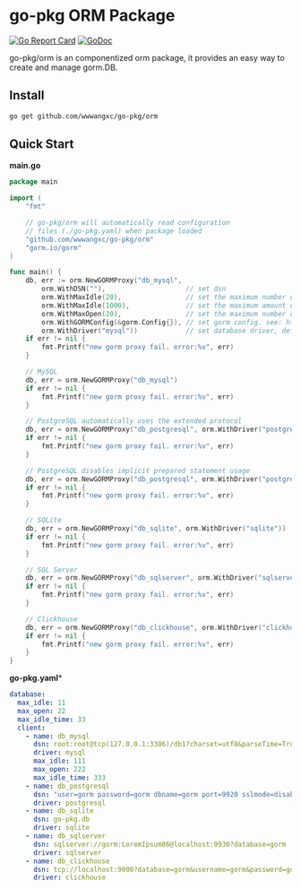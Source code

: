 # go-pkg ORM Package

[![Go Report Card](https://goreportcard.com/badge/github.com/wwwangxc/go-pkg/orm)](https://goreportcard.com/report/github.com/wwwangxc/go-pkg/orm)
[![GoDoc](https://pkg.go.dev/badge/github.com/wwwangxc/go-pkg/orm?status.svg)](https://pkg.go.dev/github.com/wwwangxc/go-pkg/orm)

go-pkg/orm is an componentized orm package, it provides an easy way to create and manage gorm.DB.

## Install

```sh
go get github.com/wwwangxc/go-pkg/orm
```

## Quick Start

**main.go**

```go
package main

import (
	"fmt"

	// go-pkg/orm will automatically read configuration
	// files (./go-pkg.yaml) when package loaded
	"github.com/wwwangxc/go-pkg/orm"
	"gorm.io/gorm"
)

func main() {
	db, err := orm.NewGORMProxy("db_mysql",
		orm.WithDSN(""),                    // set dsn
		orm.WithMaxIdle(20),                // set the maximum number of connections in the idle connection pool.
		orm.WithMaxIdle(1000),              // set the maximum amount of time aconnection may be reused. uint: milliseconds
		orm.WithMaxOpen(20),                // set the maximum number of open connections to the database.
		orm.WithGORMConfig(&gorm.Config{}), // set gorm config. see: https://gorm.io/docs/gorm_config.html
		orm.WithDriver("mysql"))            // set database driver, default mysql
	if err != nil {
		fmt.Printf("new gorm proxy fail. error:%v", err)
	}

	// MySQL
	db, err = orm.NewGORMProxy("db_mysql")
	if err != nil {
		fmt.Printf("new gorm proxy fail. error:%v", err)
	}

	// PostgreSQL automatically uses the extended protocol
	db, err = orm.NewGORMProxy("db_postgresql", orm.WithDriver("postgresql"))
	if err != nil {
		fmt.Printf("new gorm proxy fail. error:%v", err)
	}

	// PostgreSQL disables implicit prepared statement usage
	db, err = orm.NewGORMProxy("db_postgresql", orm.WithDriver("postgresql.simple"))
	if err != nil {
		fmt.Printf("new gorm proxy fail. error:%v", err)
	}

	// SQLite
	db, err = orm.NewGORMProxy("db_sqlite", orm.WithDriver("sqlite"))
	if err != nil {
		fmt.Printf("new gorm proxy fail. error:%v", err)
	}

	// SQL Server
	db, err = orm.NewGORMProxy("db_sqlserver", orm.WithDriver("sqlserver"))
	if err != nil {
		fmt.Printf("new gorm proxy fail. error:%v", err)
	}

	// Clickhouse
	db, err = orm.NewGORMProxy("db_clickhouse", orm.WithDriver("clickhouse"))
	if err != nil {
		fmt.Printf("new gorm proxy fail. error:%v", err)
	}
}
```

**go-pkg.yaml***

```yaml
database:
  max_idle: 11
  max_open: 22
  max_idle_time: 33
  client:
    - name: db_mysql
      dsn: root:root@tcp(127.0.0.1:3306)/db1?charset=utf8&parseTime=True
      driver: mysql
      max_idle: 111
      max_open: 222
      max_idle_time: 333
    - name: db_postgresql
      dsn: "user=gorm password=gorm dbname=gorm port=9920 sslmode=disable TimeZone=Asia/Shanghai"
      driver: postgresql
    - name: db_sqlite
      dsn: go-pkg.db
      driver: sqlite
    - name: db_sqlserver
      dsn: sqlserver://gorm:LoremIpsum86@localhost:9930?database=gorm
      driver: sqlserver
    - name: db_clickhouse
      dsn: tcp://localhost:9000?database=gorm&username=gorm&password=gorm&read_timeout=10&write_timeout=20
      driver: clickhouse
```
